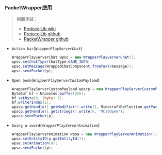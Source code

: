### PacketWrapper應用
> 相關連結：
> * [ProtocolLib wiki][pro_wiki]
> * [ProtocolLib github][pro_git]
> * [PacketWrapper github][pw_git]

* `Action bar`(_`WrapperPlayServerChat`_)
  ```Java
  WrapperPlayServerChat wpsc = new WrapperPlayServerChat();
  wpsc.setChatType(ChatType.GAME_INFO);
  wpsc.setMessage(WrappedChatComponent.fromText(message));
  wpsc.sendPacket(p);
  ```
* `Open book`(_`WrapperPlayServerCustomPayload`_)
  ```Java
  WrapperPlayServerCustomPayload wpscp = new WrapperPlayServerCustomPayload();
  ByteBuf bf = Unpooled.buffer(256);
  bf.setByte(0, (byte) 0);
  bf.writerIndex(1);
  wpscp.getHandle().getModifier().write(1, MinecraftReflection.getPacketDataSerializer(bf));
  wpscp.getHandle().getStrings().write(0, "MC|BOpen");
  wpscp.sendPacket(p);
  ```
* `Swing a sword`(_`WrapperPlayServerAnimation`_)
  ```Java
  WrapperPlayServerAnimation wpsa = new WrapperPlayServerAnimation();
  wpsa.setEntityID(p.getEntityId());
  wpsa.setAnimation(0);
  wpsa.sendPacket(p);
  ```

[pro_wiki]: https://wiki.vg/Protocol
[pro_git]: https://github.com/dmulloy2/ProtocolLib/
[pw_git]: https://github.com/dmulloy2/PacketWrapper
